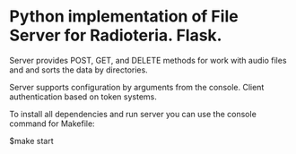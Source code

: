 # Python implementation of File Server for Radioteria. Flask.

Server provides POST, GET, and DELETE methods for work with audio files and and sorts the data by directories.

Server supports configuration by arguments from the console. Client authentication based on token systems.
  
To install all dependencies and run server you can use the console command for Makefile:

$make start
